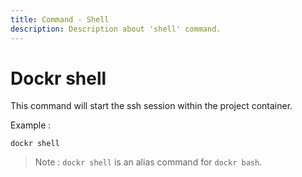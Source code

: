 ```yaml
---
title: Command - Shell
description: Description about 'shell' command.
---
```


# Dockr shell

This command will start the ssh session within the project container.

Example :

```
dockr shell
```

> Note : `dockr shell` is an alias command for `dockr bash`.
> 
